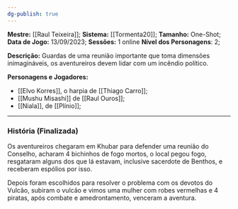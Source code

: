 ```yaml
---
dg-publish: true
---
```

**Mestre:** [[Raul Teixeira]];
**Sistema:**  [[Tormenta20]];
**Tamanho:** One-Shot;
**Data de Jogo:** 13/09/2023;
**Sessões:** 1 online
**Nível dos Personagens**: 2;

**Descrição:** Guardas de uma reunião importante que toma dimensões inimagináveis, os aventureiros devem lidar com um incêndio político.

**Personagens e Jogadores:**
- [[Elvo Korres]], o harpia de [[Thiago Carro]];
- [[Mushu Misashi]] de [[Raul Ouros]];
- [[Niala]], de [[Plínio]];
---
### História (Finalizada)

Os aventureiros chegaram em Khubar para defender uma reunião do Conselho, acharam 4 bichinhos de fogo mortos, o local pegou fogo, resgataram alguns dos que lá estavam, inclusive sacerdote de Benthos, e receberam espólios por isso.

Depois foram escolhidos para resolver o problema com os devotos do Vulcão, subiram o vulcão e vimos uma mulher com robes vermelhas e 4 piratas, após combate e amedrontamento, venceram a aventura.